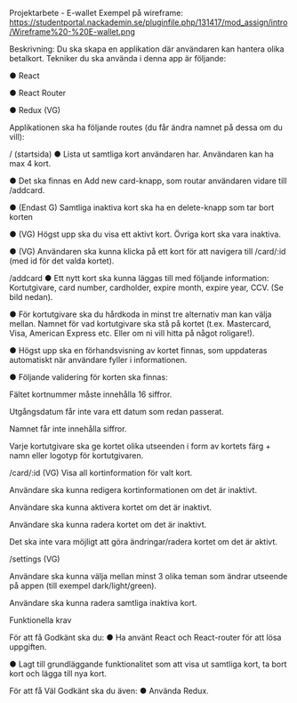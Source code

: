 Projektarbete - E-wallet
Exempel på wireframe: https://studentportal.nackademin.se/pluginfile.php/131417/mod_assign/intro/Wireframe%20-%20E-wallet.png

Beskrivning: Du ska skapa en applikation där användaren kan hantera olika betalkort. Tekniker du ska använda i denna app är följande:

●  React

●  React Router

●  Redux (VG)



Applikationen ska ha följande routes (du får ändra namnet på dessa om du vill):



/ (startsida)
●  Lista ut samtliga kort användaren har. Användaren kan ha max 4 kort.

●  Det ska finnas en Add new card-knapp, som routar användaren vidare till /addcard.

●  (Endast G) Samtliga inaktiva kort ska ha en delete-knapp som tar bort korten

●  (VG) Högst upp ska du visa ett aktivt kort. Övriga kort ska vara inaktiva.

●  (VG) Användaren ska kunna klicka på ett kort för att navigera till /card/:id (med id för det valda kortet).



/addcard
●  Ett nytt kort ska kunna läggas till med följande information: Kortutgivare, card number, cardholder, expire month, expire year, CCV. (Se bild nedan).

●  För kortutgivare ska du hårdkoda in minst tre alternativ man kan välja mellan. Namnet för vad kortutgivare ska stå på kortet (t.ex. Mastercard, Visa, American Express etc. Eller om ni vill hitta på något roligare!).

●  Högst upp ska en förhandsvisning av kortet finnas, som uppdateras automatiskt när användare fyller i informationen.

●  Följande validering för korten ska finnas:

Fältet kortnummer måste innehålla 16 siffror.

Utgångsdatum får inte vara ett datum som redan passerat.

Namnet får inte innehålla siffror.

Varje kortutgivare ska ge kortet olika utseenden i form av kortets färg + namn eller logotyp för kortutgivaren.

/card/:id (VG)
Visa all kortinformation för valt kort.

Användare ska kunna redigera kortinformationen om det är inaktivt.

Användare ska kunna aktivera kortet om det är inaktivt.

Användare ska kunna radera kortet om det är inaktivt.

Det ska inte vara möjligt att göra ändringar/radera kortet om det är aktivt.

/settings (VG)

Användare ska kunna välja mellan minst 3 olika teman som ändrar utseende på appen (till exempel dark/light/green).

Användare ska kunna radera samtliga inaktiva kort.



Funktionella krav


För att få Godkänt ska du:
●  Ha använt React och React-router för att lösa uppgiften.

●  Lagt till grundläggande funktionalitet som att visa ut samtliga kort, ta bort kort och lägga till nya kort.



För att få Väl Godkänt ska du även:
● Använda Redux.